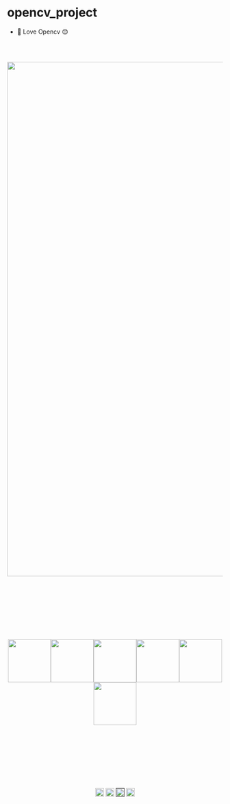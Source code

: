 # opencv_project

- 🚀 Love Opencv 😊

<br>
<br>
<p align="center">
    <img width="1200" src="gif/cat.gif" alt="Feature Extraction">
</p>

<br>
<br>
<br>
<br>
<br>
<br>
<br>
<p align="center">
  <img src="https://media3.giphy.com/media/ln7z2eWriiQAllfVcn/200w.webp" width="100"><img src="https://i.giphy.com/media/LMt9638dO8dftAjtco/200.webp" width="100"><img src="https://i.giphy.com/media/eNAsjO55tPbgaor7ma/200w.webp" width="100"><img src="https://i.giphy.com/media/VgGthkhUvGgOit7Y9i/200.webp" width="100"><img
  src="https://i.giphy.com/media/KzJkzjggfGN5Py6nkT/200.webp" width="100"><img src="https://i.giphy.com/media/IdyAQJVN2kVPNUrojM/200.webp" width="100">
  <br><br>
    
</p>
<br>
<br>
<br>
<br>
<br>
<br>
<p align="center">
<a href="https://www.youtube.com/channel/UCXEGEM8XEiguGLUv4ZiWjEg" target="_blank"><img align="center" src="https://cdn.jsdelivr.net/npm/simple-icons@3.0.1/icons/youtube.svg" alt="dephraiim" height="20" width="20" /></a>
<a href="https://www.linkedin.com/in/onur-yozcu-7474ba16a/" target="_blank"><img align="center" src="https://cdn.jsdelivr.net/npm/simple-icons@3.0.1/icons/linkedin.svg" alt="dephraiim" height="20" width="20" /></a>
<a href="" target="_blank"><img align="center" src="https://cdn.jsdelivr.net/npm/simple-icons@3.0.1/icons/stackoverflow.svg" alt="dephraiim" height="20" width="20" /></a>
<a href="https://instagram.com/" target="_blank"><img align="center" src="https://cdn.jsdelivr.net/npm/simple-icons@3.0.1/icons/instagram.svg" alt="dephraiim" height="20" width="20" /></a>
  
</p>
<br>
<br>
<br>
